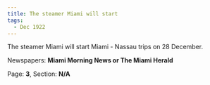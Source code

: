 ```yaml
---  
title: The steamer Miami will start  
tags:  
  - Dec 1922  
---  
```

  
The steamer Miami will start Miami - Nassau trips on 28 December.  
  
Newspapers: **Miami Morning News or The Miami Herald**  
  
Page: **3**, Section: **N/A** 
